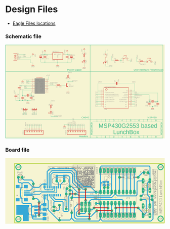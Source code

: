 # Design Files

- [Eagle Files locations ](./Eagle/)

### Schematic file

![schematic](images/MSP_Lunchbox_OpenSource_v1_sch.png)

### Board file
![board](images/MSP_Lunchbox_OpenSource_v1_brd.png)
